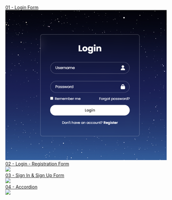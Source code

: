 <a href="https://github.com/ErenAydogan/HTML-CSS-JS/tree/main/01%20-%20Login%20Form">01 - Login Form</a><br>
<img src="assets/img/01.png"><br>
<a href="https://github.com/ErenAydogan/HTML-CSS-JS/tree/main/02%20-%20Login%20-%20Registration%20Form">02 - Login - Registration Form</a><br>
<img src="assets/img/02.gif"><br>
<a href="https://github.com/ErenAydogan/HTML-CSS-JS/tree/main/03%20-%20Sign%20In%20%26%20Sign%20Up%20Form">03 - Sign In & Sign Up Form</a><br>
<img src="assets/img/03.gif"><br>
<a href="https://github.com/ErenAydogan/HTML-CSS-JS/tree/main/04%20-%20Accordion">04 - Accordion</a><br>
<img src="assets/img/04.gif"><br>